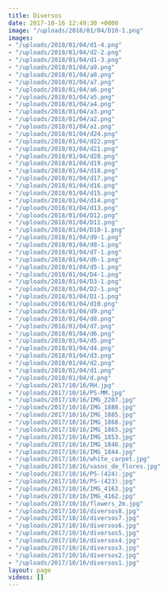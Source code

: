 ```yaml
---
title: Diversos
date: 2017-10-16 12:49:30 +0000
image: "/uploads/2018/01/04/D10-1.png"
images:
- "/uploads/2018/01/04/d1-4.png"
- "/uploads/2018/01/04/d2-2.png"
- "/uploads/2018/01/04/d1-3.png"
- "/uploads/2018/01/04/a9.png"
- "/uploads/2018/01/04/a8.png"
- "/uploads/2018/01/04/a7.png"
- "/uploads/2018/01/04/a6.png"
- "/uploads/2018/01/04/a5.png"
- "/uploads/2018/01/04/a4.png"
- "/uploads/2018/01/04/a3.png"
- "/uploads/2018/01/04/a2.png"
- "/uploads/2018/01/04/a1.png"
- "/uploads/2018/01/04/d24.png"
- "/uploads/2018/01/04/d22.png"
- "/uploads/2018/01/04/d21.png"
- "/uploads/2018/01/04/d20.png"
- "/uploads/2018/01/04/d19.png"
- "/uploads/2018/01/04/d18.png"
- "/uploads/2018/01/04/d17.png"
- "/uploads/2018/01/04/d16.png"
- "/uploads/2018/01/04/d15.png"
- "/uploads/2018/01/04/d14.png"
- "/uploads/2018/01/04/d13.png"
- "/uploads/2018/01/04/D12.png"
- "/uploads/2018/01/04/D11.png"
- "/uploads/2018/01/04/D10-1.png"
- "/uploads/2018/01/04/d9-1.png"
- "/uploads/2018/01/04/d8-1.png"
- "/uploads/2018/01/04/d7-1.png"
- "/uploads/2018/01/04/d6-1.png"
- "/uploads/2018/01/04/d5-1.png"
- "/uploads/2018/01/04/D4-1.png"
- "/uploads/2018/01/04/D3-1.png"
- "/uploads/2018/01/04/D2-1.png"
- "/uploads/2018/01/04/D1-1.png"
- "/uploads/2018/01/04/d10.png"
- "/uploads/2018/01/04/d9.png"
- "/uploads/2018/01/04/d8.png"
- "/uploads/2018/01/04/d7.png"
- "/uploads/2018/01/04/d6.png"
- "/uploads/2018/01/04/d5.png"
- "/uploads/2018/01/04/d4.png"
- "/uploads/2018/01/04/d3.png"
- "/uploads/2018/01/04/d2.png"
- "/uploads/2018/01/04/d1.png"
- "/uploads/2018/01/04/d.png"
- "/uploads/2017/10/16/RH.jpg"
- "/uploads/2017/10/16/PS-MM.jpg"
- "/uploads/2017/10/16/IMG_2207.jpg"
- "/uploads/2017/10/16/IMG_1888.jpg"
- "/uploads/2017/10/16/IMG_1885.jpg"
- "/uploads/2017/10/16/IMG_1868.jpg"
- "/uploads/2017/10/16/IMG_1865.jpg"
- "/uploads/2017/10/16/IMG_1853.jpg"
- "/uploads/2017/10/16/IMG_1848.jpg"
- "/uploads/2017/10/16/IMG_1844.jpg"
- "/uploads/2017/10/16/white_carpet.jpg"
- "/uploads/2017/10/16/vasos_de_flores.jpg"
- "/uploads/2017/10/16/PS-(424).jpg"
- "/uploads/2017/10/16/PS-(423).jpg"
- "/uploads/2017/10/16/IMG_4163.jpg"
- "/uploads/2017/10/16/IMG_4162.jpg"
- "/uploads/2017/10/16/flowers_2m.jpg"
- "/uploads/2017/10/16/diversos8.jpg"
- "/uploads/2017/10/16/diversos7.jpg"
- "/uploads/2017/10/16/diversos6.jpg"
- "/uploads/2017/10/16/diversos5.jpg"
- "/uploads/2017/10/16/diversos4.jpg"
- "/uploads/2017/10/16/diversos3.jpg"
- "/uploads/2017/10/16/diversos2.jpg"
- "/uploads/2017/10/16/diversos1.jpg"
layout: page
videos: []
---
```

